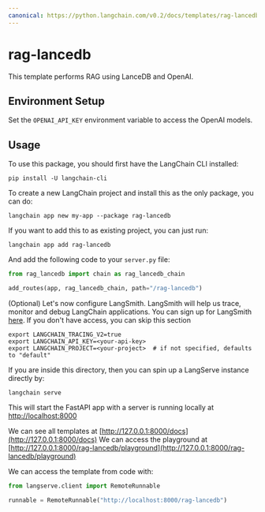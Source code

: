 ```yaml
---
canonical: https://python.langchain.com/v0.2/docs/templates/rag-lancedb/
---
```


# rag-lancedb

This template performs RAG using LanceDB and OpenAI.

## Environment Setup
Set the `OPENAI_API_KEY` environment variable to access the OpenAI models.


## Usage

To use this package, you should first have the LangChain CLI installed:

```shell
pip install -U langchain-cli
```

To create a new LangChain project and install this as the only package, you can do:

```shell
langchain app new my-app --package rag-lancedb
```

If you want to add this to as existing project, you can just run:

```shell
langchain app add rag-lancedb
```

And add the following code to your `server.py` file:
```python
from rag_lancedb import chain as rag_lancedb_chain

add_routes(app, rag_lancedb_chain, path="/rag-lancedb")
```

(Optional) Let's now configure LangSmith. 
LangSmith will help us trace, monitor and debug LangChain applications. 
You can sign up for LangSmith [here](https://smith.langchain.com/). 
If you don't have access, you can skip this section


```shell
export LANGCHAIN_TRACING_V2=true
export LANGCHAIN_API_KEY=<your-api-key>
export LANGCHAIN_PROJECT=<your-project>  # if not specified, defaults to "default"
```

If you are inside this directory, then you can spin up a LangServe instance directly by:

```shell
langchain serve
```

This will start the FastAPI app with a server is running locally at 
[http://localhost:8000](http://localhost:8000)

We can see all templates at [http://127.0.0.1:8000/docs](http://127.0.0.1:8000/docs)
We can access the playground at [http://127.0.0.1:8000/rag-lancedb/playground](http://127.0.0.1:8000/rag-lancedb/playground)  

We can access the template from code with:

```python
from langserve.client import RemoteRunnable

runnable = RemoteRunnable("http://localhost:8000/rag-lancedb")
```